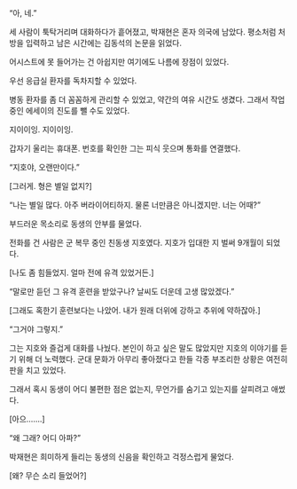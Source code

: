 “아, 네.”

세 사람이 툭탁거리며 대화하다가 흩어졌고, 박재현은 혼자 의국에 남았다. 평소처럼 처방을 입력하고 남은 시간에는 김동석의 논문을 읽었다.

어시스트에 못 들어가는 건 아쉽지만 여기에도 나름에 장점이 있었다.

우선 응급실 환자를 독차지할 수 있었다.

병동 환자를 좀 더 꼼꼼하게 관리할 수 있었고, 약간의 여유 시간도 생겼다. 그래서 작업 중인 에세이의 진도를 뺄 수도 있었다.

지이이잉. 지이이잉.

갑자기 울리는 휴대폰. 번호를 확인한 그는 피식 웃으며 통화를 연결했다.

“지호야, 오랜만이다.”

[그러게. 형은 별일 없지?]

“나는 별일 많다. 아주 버라이어티하지. 물론 너만큼은 아니겠지만. 너는 어때?”

부드러운 목소리로 동생의 안부를 물었다.

전화를 건 사람은 군 복무 중인 친동생 지호였다. 지호가 입대한 지 벌써 9개월이 되었다.

[나도 좀 힘들었지. 얼마 전에 유격 있었거든.]

“말로만 듣던 그 유격 훈련을 받았구나? 날씨도 더운데 고생 많았겠다.”

[그래도 혹한기 훈련보다는 나았어. 내가 원래 더위에 강하고 추위에 약하잖아.]

“그거야 그렇지.”

그는 지호와 즐겁게 대화를 나눴다. 본인이 하고 싶은 말도 많았지만 지호의 이야기를 듣기 위해 더 노력했다. 군대 문화가 아무리 좋아졌다고 한들 각종 부조리한 상황은 여전히 판을 치고 있었다.

그래서 혹시 동생이 어디 불편한 점은 없는지, 무언가를 숨기고 있는지를 살피려고 애썼다.

[아으…….]

“왜 그래? 어디 아파?”

박재현은 희미하게 들리는 동생의 신음을 확인하고 걱정스럽게 물었다.

[왜? 무슨 소리 들었어?]